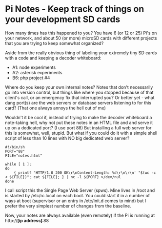 # Pi Notes - Keep track of things on your development SD cards

How many times has this happened to you? You have 6 (or 12 or 25) Pi's on your network, and about 50 (or more) microSD cards with different projects that you are trying to keep somewhat organized?

Aside from the really obvious thing of labeling your extremely tiny SD cards with a code and keeping a decoder whiteboard:

* A1: node experiments
* A2: asterisk experiments
* B6: php project #4

Where do you keep your own internal notes? Notes that don't necessarily go into version control, but things like where you stopped because of that client's call, or an emergency fix that interrupted you? Or better yet - what dang port(s) are the web servers or database servers listening to for this card? (That one always annoys the hell out of me)

Wouldn't it be cool if, instead of trying to make the decoder whiteboard a note-taking hell, why not put these notes in an HTML file and and serve it up on a dedicated port? (I use port 88) But installing a full web server for this is somewhat, well, stupid. But what if you could do it with a simple shell script of less than 10 lines with NO big dedicated web server?

```
#!/bin/sh
PORT="88"
FILE="notes.html"

while [ 1 ];
do
    { printf 'HTTP/1.0 200 OK\r\nContent-Length: %d\r\n\r\n' "$(wc -c < ${FILE})"; cat ${FILE}; } | nc -l ${PORT} >/dev/nul
done
```

I call script this the Single Page Web Server (spws). Mine lives in /root and is started by /etc/rc.local on each boot. You could start it in a number of ways at boot (supervisor or an entry in /etc/init.d comes to mind) but I prefer the very simplest number of changes from the baseline.

Now, your notes are always available (even remotely) if the Pi is running at http://**[ip address]**:88

